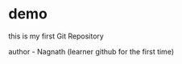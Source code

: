 # demo
this is my first Git  Repository
<br>

author - Nagnath (learner github for the first time)

